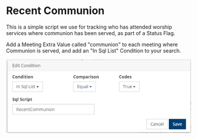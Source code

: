 # Recent Communion

This is a simple script we use for tracking who has attended worship services where communion has been served, as part 
of a Status Flag.

Add a Meeting Extra Value called "communion" to each meeting where Communion is served, and add an "In Sql List" Condition to your search.

![Screenshot of SqlList Condition](../.documentation/recentCommunion.png)